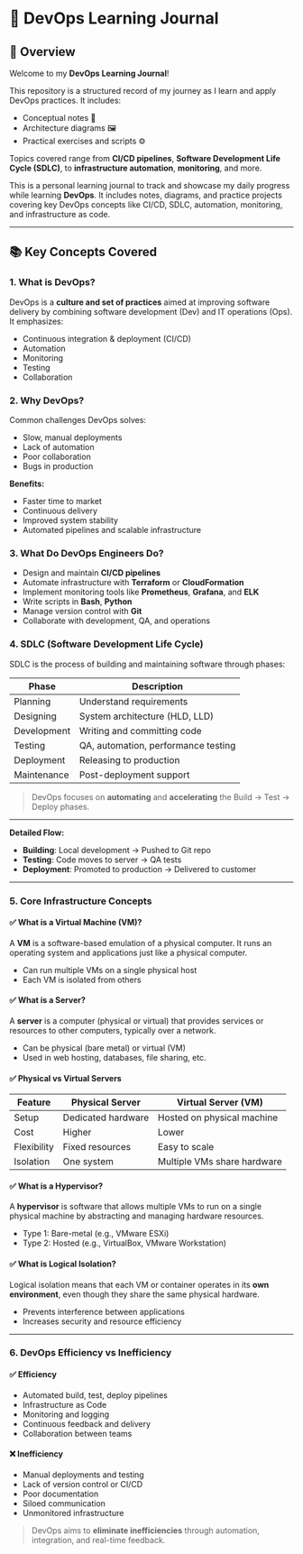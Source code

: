 # 🚀 DevOps Learning Journal

## 📖 Overview
Welcome to my **DevOps Learning Journal**!

This repository is a structured record of my journey as I learn and apply DevOps practices. It includes:
- Conceptual notes 🧠
- Architecture diagrams 🖼️
- Practical exercises and scripts ⚙️

Topics covered range from **CI/CD pipelines**, **Software Development Life Cycle (SDLC)**, to **infrastructure automation**, **monitoring**, and more.

This is a personal learning journal to track and showcase my daily progress while learning **DevOps**. It includes notes, diagrams, and practice projects covering key DevOps concepts like CI/CD, SDLC, automation, monitoring, and infrastructure as code.

---

## 📚 Key Concepts Covered

### 1. What is DevOps?
DevOps is a **culture and set of practices** aimed at improving software delivery by combining software development (Dev) and IT operations (Ops).
It emphasizes:
- Continuous integration & deployment (CI/CD)
- Automation
- Monitoring
- Testing
- Collaboration

### 2. Why DevOps?
Common challenges DevOps solves:
- Slow, manual deployments
- Lack of automation
- Poor collaboration
- Bugs in production

**Benefits:**
- Faster time to market  
- Continuous delivery  
- Improved system stability  
- Automated pipelines and scalable infrastructure  

### 3. What Do DevOps Engineers Do?
- Design and maintain **CI/CD pipelines**
- Automate infrastructure with **Terraform** or **CloudFormation**
- Implement monitoring tools like **Prometheus**, **Grafana**, and **ELK**
- Write scripts in **Bash**, **Python**
- Manage version control with **Git**
- Collaborate with development, QA, and operations

### 4. SDLC (Software Development Life Cycle)
SDLC is the process of building and maintaining software through phases:

| Phase        | Description                          |
|--------------|--------------------------------------|
| Planning     | Understand requirements              |
| Designing    | System architecture (HLD, LLD)       |
| Development  | Writing and committing code          |
| Testing      | QA, automation, performance testing  |
| Deployment   | Releasing to production              |
| Maintenance  | Post-deployment support              |

> DevOps focuses on **automating** and **accelerating** the Build → Test → Deploy phases.

---

**Detailed Flow:**

- **Building**: Local development → Pushed to Git repo
- **Testing**: Code moves to server → QA tests
- **Deployment**: Promoted to production → Delivered to customer

---

### 5. Core Infrastructure Concepts

#### ✅ What is a Virtual Machine (VM)?
A **VM** is a software-based emulation of a physical computer. It runs an operating system and applications just like a physical computer.
- Can run multiple VMs on a single physical host
- Each VM is isolated from others

#### ✅ What is a Server?
A **server** is a computer (physical or virtual) that provides services or resources to other computers, typically over a network.
- Can be physical (bare metal) or virtual (VM)
- Used in web hosting, databases, file sharing, etc.

#### ✅ Physical vs Virtual Servers
| Feature | Physical Server | Virtual Server (VM) |
|--------|------------------|-----------------------|
| Setup | Dedicated hardware | Hosted on physical machine |
| Cost | Higher | Lower |
| Flexibility | Fixed resources | Easy to scale |
| Isolation | One system | Multiple VMs share hardware |

#### ✅ What is a Hypervisor?
A **hypervisor** is software that allows multiple VMs to run on a single physical machine by abstracting and managing hardware resources.
- Type 1: Bare-metal (e.g., VMware ESXi)
- Type 2: Hosted (e.g., VirtualBox, VMware Workstation)

#### ✅ What is Logical Isolation?
Logical isolation means that each VM or container operates in its **own environment**, even though they share the same physical hardware.
- Prevents interference between applications
- Increases security and resource efficiency

---

### 6. DevOps Efficiency vs Inefficiency

#### ✅ Efficiency
- Automated build, test, deploy pipelines
- Infrastructure as Code
- Monitoring and logging
- Continuous feedback and delivery
- Collaboration between teams

#### ❌ Inefficiency
- Manual deployments and testing
- Lack of version control or CI/CD
- Poor documentation
- Siloed communication
- Unmonitored infrastructure

> DevOps aims to **eliminate inefficiencies** through automation, integration, and real-time feedback.



